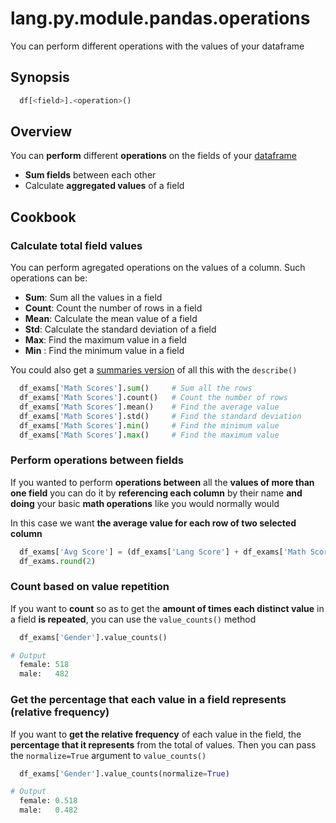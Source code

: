 # lang.py.module.pandas.operations

You can perform different operations with the values of your dataframe

## Synopsis

```py
  df[<field>].<operation>()
```

## Overview

You can **perform** different **operations** on the fields of your [dataframe](./5t4z.md)

- **Sum fields** between each other
- Calculate **aggregated values** of a field

## Cookbook

### Calculate total field values

You can perform agregated operations on the values of a column. Such operations
can be:

- **Sum**: Sum all the values in a field
- **Count**: Count the number of rows in a field
- **Mean**: Calculate the mean value of a field
- **Std**: Calculate the standard deviation of a field
- **Max**: Find the maximum value in a field
- **Min** : Find the minimum value in a field

You could also get a [summaries version](./czyt.md) of all this with the `describe()`

```py
  df_exams['Math Scores'].sum()     # Sum all the rows
  df_exams['Math Scores'].count()   # Count the number of rows
  df_exams['Math Scores'].mean()    # Find the average value
  df_exams['Math Scores'].std()     # Find the standard deviation
  df_exams['Math Scores'].min()     # Find the minimum value
  df_exams['Math Scores'].max()     # Find the maximum value
```

### Perform operations between fields

If you wanted to perform **operations between** all the **values of more than
one field** you can do it by **referencing each column** by their name **and
doing** your basic **math operations** like you would normally would

In this case we want **the average value for each row of two selected column**

```py
  df_exams['Avg Score'] = (df_exams['Lang Score'] + df_exams['Math Score']) / 2
  df_exams.round(2)
```

### Count based on value repetition

If you want to **count** so as to get the **amount of times each distinct
value** in a field **is repeated**, you can use the `value_counts()` method

```py
  df_exams['Gender'].value_counts()

# Output
  female: 518
  male:   482
```

### Get the percentage that each value in a field represents (relative frequency)

If you want to **get the relative frequency** of each value in the field, the
**percentage that it represents** from the total of values. Then you can pass the
`normalize=True` argument to `value_counts()`

```py
  df_exams['Gender'].value_counts(normalize=True)

# Output
  female: 0.518
  male:   0.482
```

